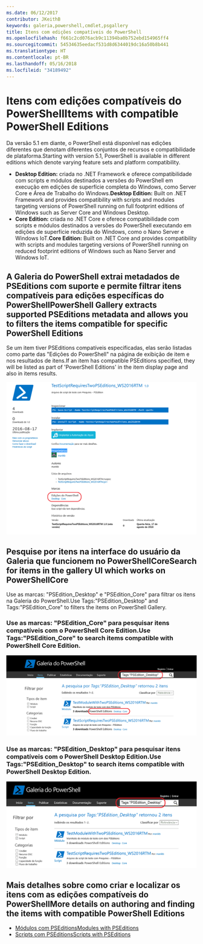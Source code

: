 ```yaml
---
ms.date: 06/12/2017
contributor: JKeithB
keywords: galeria,powershell,cmdlet,psgallery
title: Itens com edições compatíveis do PowerShell
ms.openlocfilehash: f661c2cd076acb9c11394ba0b752ebd154965ff4
ms.sourcegitcommit: 54534635eedacf531d8d6344019dc16a50b8b441
ms.translationtype: HT
ms.contentlocale: pt-BR
ms.lasthandoff: 05/16/2018
ms.locfileid: "34189492"
---
```

# <a name="items-with-compatible-powershell-editions"></a><span data-ttu-id="a104a-103">Itens com edições compatíveis do PowerShell</span><span class="sxs-lookup"><span data-stu-id="a104a-103">Items with compatible PowerShell Editions</span></span>

<span data-ttu-id="a104a-104">Da versão 5.1 em diante, o PowerShell está disponível nas edições diferentes que denotam diferentes conjuntos de recursos e compatibilidade de plataforma.</span><span class="sxs-lookup"><span data-stu-id="a104a-104">Starting with version 5.1, PowerShell is available in different editions which denote varying feature sets and platform compatibility.</span></span>

- <span data-ttu-id="a104a-105">**Desktop Edition:** criada no .NET Framework e oferece compatibilidade com scripts e módulos destinados a versões do PowerShell em execução em edições de superfície completa do Windows, como Server Core e Área de Trabalho do Windows.</span><span class="sxs-lookup"><span data-stu-id="a104a-105">**Desktop Edition:** Built on .NET Framework and provides compatibility with scripts and modules targeting versions of PowerShell running on full footprint editions of Windows such as Server Core and Windows Desktop.</span></span>
- <span data-ttu-id="a104a-106">**Core Edition:** criada no .NET Core e oferece compatibilidade com scripts e módulos destinados a versões do PowerShell executando em edições de superfície reduzida do Windows, como o Nano Server e Windows IoT.</span><span class="sxs-lookup"><span data-stu-id="a104a-106">**Core Edition:** Built on .NET Core and provides compatibility with scripts and modules targeting versions of PowerShell running on reduced footprint editions of Windows such as Nano Server and Windows IoT.</span></span>

## <a name="powershell-gallery-extracts-supported-pseditions-metadata-and-allows-you-to-filters-the-items-compatible-for-specific-powershell-editions"></a><span data-ttu-id="a104a-107">A Galeria do PowerShell extrai metadados de PSEditions com suporte e permite filtrar itens compatíveis para edições específicas do PowerShell</span><span class="sxs-lookup"><span data-stu-id="a104a-107">PowerShell Gallery extracts supported PSEditions metadata and allows you to filters the items compatible for specific PowerShell Editions</span></span>

<span data-ttu-id="a104a-108">Se um item tiver PSEditions compatíveis especificadas, elas serão listadas como parte das "Edições do PowerShell" na página de exibição de item e nos resultados de itens.</span><span class="sxs-lookup"><span data-stu-id="a104a-108">If an item has compatible PSEditions specified, they will be listed as part of 'PowerShell Editions' in the item display page and also in items results.</span></span>

![Página de exibição do item com PSEditions](../../Images/ItemDisplayPageWithPSEditions.PNG)

## <a name="search-for-items-in-the-gallery-ui-which-works-on-powershellcore"></a><span data-ttu-id="a104a-110">Pesquise por itens na interface do usuário da Galeria que funcionem no PowerShellCore</span><span class="sxs-lookup"><span data-stu-id="a104a-110">Search for items in the gallery UI which works on PowerShellCore</span></span>

<span data-ttu-id="a104a-111">Use as marcas: "PSEdition_Desktop" e "PSEdition_Core" para filtrar os itens na Galeria do PowerShell.</span><span class="sxs-lookup"><span data-stu-id="a104a-111">Use Tags:"PSEdition_Desktop" and Tags:"PSEdition_Core" to filters the items on PowerShell Gallery.</span></span>

### <a name="use-tagspseditioncore-to-search-items-compatible-with-powershell-core-edition"></a><span data-ttu-id="a104a-112">Use as marcas: "PSEdition_Core" para pesquisar itens compatíveis com o PowerShell Core Edition.</span><span class="sxs-lookup"><span data-stu-id="a104a-112">Use Tags:"PSEdition_Core" to search items compatible with PowerShell Core Edition.</span></span>

![Resultados da pesquisa para itens compatíveis com o Core PSEdition](../../Images/SearchResultsWithPSEditions.PNG)

### <a name="use-tagspseditiondesktop-to-search-items-compatible-with-powershell-desktop-edition"></a><span data-ttu-id="a104a-114">Use as marcas: "PSEdition_Desktop" para pesquisar itens compatíveis com o PowerShell Desktop Edition.</span><span class="sxs-lookup"><span data-stu-id="a104a-114">Use Tags:"PSEdition_Desktop" to search items compatible with PowerShell Desktop Edition.</span></span>

![Resultados da pesquisa para itens compatíveis com o Desktop PSEdition](../../Images/SearchResultsWithPSEdition-Desktop.PNG)

## <a name="more-details-on-authoring-and-finding-the-items-with-compatible-powershell-editions"></a><span data-ttu-id="a104a-116">Mais detalhes sobre como criar e localizar os itens com as edições compatíveis do PowerShell</span><span class="sxs-lookup"><span data-stu-id="a104a-116">More details on authoring and finding the items with compatible PowerShell Editions</span></span>

- [<span data-ttu-id="a104a-117">Módulos com PSEditions</span><span class="sxs-lookup"><span data-stu-id="a104a-117">Modules with PSEditions</span></span>](../../concepts/module-psedition-support.md)
- [<span data-ttu-id="a104a-118">Scripts com PSEditions</span><span class="sxs-lookup"><span data-stu-id="a104a-118">Scripts with PSEditions</span></span>](../../concepts/script-psedition-support.md)